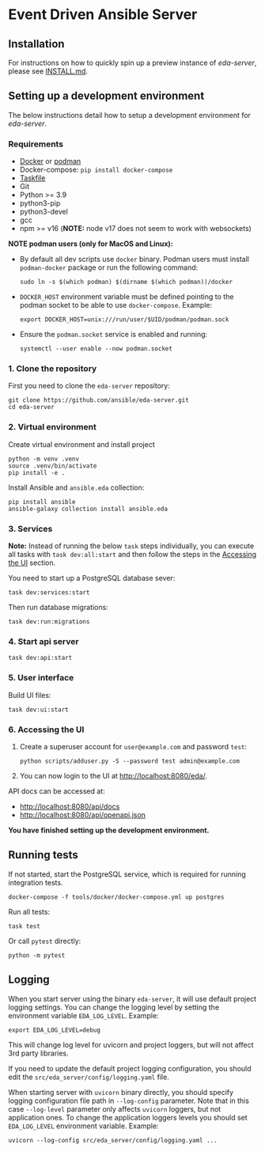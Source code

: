 # Event Driven Ansible Server

## Installation
For instructions on how to quickly spin up a preview instance of *eda-server*, please see [INSTALL.md](./INSTALL.md).

## Setting up a development environment

The below instructions detail how to setup a development environment for _eda-server_.

### Requirements

- [Docker](https://docs.docker.com/engine/install/) or [podman](https://podman.io/getting-started/installation)
- Docker-compose: `pip install docker-compose`
- [Taskfile](https://taskfile.dev/installation/)
- Git
- Python >= 3.9
- python3-pip
- python3-devel
- gcc
- npm >= v16 (**NOTE:** node v17 does not seem to work with websockets)

**NOTE podman users (only for MacOS and Linux):**

- By default all dev scripts use `docker` binary. Podman users must install `podman-docker` package or run the following command:

      sudo ln -s $(which podman) $(dirname $(which podman))/docker

- `DOCKER_HOST` environment variable must be defined pointing to the podman socket to be able to use `docker-compose`.  Example:

      export DOCKER_HOST=unix:///run/user/$UID/podman/podman.sock

- Ensure the `podman.socket` service is enabled and running:

      systemctl --user enable --now podman.socket

### 1. Clone the repository

First you need to clone the `eda-server` repository:

```shell
git clone https://github.com/ansible/eda-server.git
cd eda-server
```

### 2. Virtual environment

Create virtual environment and install project

```shell
python -m venv .venv
source .venv/bin/activate
pip install -e .
```

Install Ansible and `ansible.eda` collection:

```shell
pip install ansible
ansible-galaxy collection install ansible.eda
```

### 3. Services

**Note:**
  Instead of running the below `task` steps individually, you can execute all tasks with `task dev:all:start` and then follow the steps in the
  [Accessing the UI](#6-accessing-the-ui) section.

You need to start up a PostgreSQL database sever:

```shell
task dev:services:start
```

Then run database migrations:

```shell
task dev:run:migrations
```

### 4. Start api server

```shell
task dev:api:start
```

### 5. User interface

Build UI files:

```shell
task dev:ui:start
```

### 6. Accessing the UI

1. Create a superuser account for `user@example.com` and password `test`:

       python scripts/adduser.py -S --password test admin@example.com

2. You can now login to the UI at <http://localhost:8080/eda/>.

API docs can be accessed at:

- <http://localhost:8080/api/docs>
- <http://localhost:8080/api/openapi.json>


**You have finished setting up the development environment.**

## Running tests

If not started, start the PostgreSQL service, which is required for running integration tests.

```shell
docker-compose -f tools/docker/docker-compose.yml up postgres
```

Run all tests:

```shell
task test
```

Or call `pytest` directly:

```shell
python -m pytest 
```

## Logging

When you start server using the binary `eda-server`, it will use default project
logging settings. You can change the logging level by setting the environment variable
`EDA_LOG_LEVEL`. Example:

```shell
export EDA_LOG_LEVEL=debug
```

This will change log level for uvicorn and project loggers, but will not affect 3rd party libraries.

If you need to update the default project logging configuration, you should edit the
`src/eda_server/config/logging.yaml` file.

When starting server with `uvicorn` binary directly, you should specify logging configuration
file path in `--log-config` parameter. Note that in this case `--log-level` parameter only
affects `uvicorn` loggers, but not application ones. To change the application loggers levels
you should set `EDA_LOG_LEVEL` environment variable. Example:

```shell
uvicorn --log-config src/eda_server/config/logging.yaml ...
```
